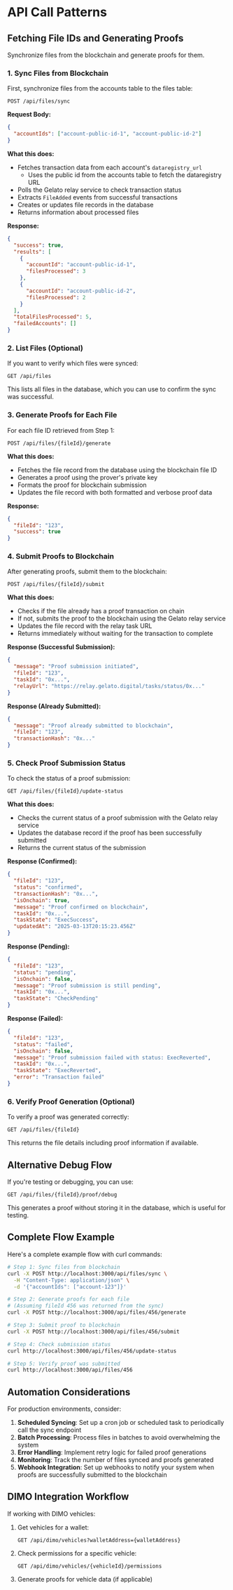 # API Call Patterns

## Fetching File IDs and Generating Proofs

Synchronize files from the blockchain and generate proofs for them.

### 1. Sync Files from Blockchain

First, synchronize files from the accounts table to the files table:

```http
POST /api/files/sync
```

**Request Body:**
```json
{
  "accountIds": ["account-public-id-1", "account-public-id-2"]
}
```

**What this does:**
- Fetches transaction data from each account's `dataregistry_url`
  - Uses the public id from the accounts table to fetch the dataregistry URL
- Polls the Gelato relay service to check transaction status
- Extracts `FileAdded` events from successful transactions
- Creates or updates file records in the database
- Returns information about processed files

**Response:**
```json
{
  "success": true,
  "results": [
    {
      "accountId": "account-public-id-1",
      "filesProcessed": 3
    },
    {
      "accountId": "account-public-id-2",
      "filesProcessed": 2
    }
  ],
  "totalFilesProcessed": 5,
  "failedAccounts": []
}
```

### 2. List Files (Optional)

If you want to verify which files were synced:

```http
GET /api/files
```

This lists all files in the database, which you can use to confirm the sync was successful.

### 3. Generate Proofs for Each File

For each file ID retrieved from Step 1:

```http
POST /api/files/{fileId}/generate
```

**What this does:**
- Fetches the file record from the database using the blockchain file ID
- Generates a proof using the prover's private key
- Formats the proof for blockchain submission
- Updates the file record with both formatted and verbose proof data

**Response:**
```json
{
  "fileId": "123",
  "success": true
}
```

### 4. Submit Proofs to Blockchain

After generating proofs, submit them to the blockchain:

```http
POST /api/files/{fileId}/submit
```

**What this does:**
- Checks if the file already has a proof transaction on chain
- If not, submits the proof to the blockchain using the Gelato relay service
- Updates the file record with the relay task URL
- Returns immediately without waiting for the transaction to complete

**Response (Successful Submission):**
```json
{
  "message": "Proof submission initiated",
  "fileId": "123",
  "taskId": "0x...",
  "relayUrl": "https://relay.gelato.digital/tasks/status/0x..."
}
```

**Response (Already Submitted):**
```json
{
  "message": "Proof already submitted to blockchain",
  "fileId": "123",
  "transactionHash": "0x..."
}
```

### 5. Check Proof Submission Status

To check the status of a proof submission:

```http
GET /api/files/{fileId}/update-status
```

**What this does:**
- Checks the current status of a proof submission with the Gelato relay service
- Updates the database record if the proof has been successfully submitted
- Returns the current status of the submission

**Response (Confirmed):**
```json
{
  "fileId": "123",
  "status": "confirmed",
  "transactionHash": "0x...",
  "isOnchain": true,
  "message": "Proof confirmed on blockchain",
  "taskId": "0x...",
  "taskState": "ExecSuccess",
  "updatedAt": "2025-03-13T20:15:23.456Z"
}
```

**Response (Pending):**
```json
{
  "fileId": "123",
  "status": "pending",
  "isOnchain": false,
  "message": "Proof submission is still pending",
  "taskId": "0x...",
  "taskState": "CheckPending"
}
```

**Response (Failed):**
```json
{
  "fileId": "123",
  "status": "failed",
  "isOnchain": false,
  "message": "Proof submission failed with status: ExecReverted",
  "taskId": "0x...",
  "taskState": "ExecReverted",
  "error": "Transaction failed"
}
```

### 6. Verify Proof Generation (Optional)

To verify a proof was generated correctly:

```http
GET /api/files/{fileId}
```

This returns the file details including proof information if available.

## Alternative Debug Flow

If you're testing or debugging, you can use:

```http
GET /api/files/{fileId}/proof/debug
```

This generates a proof without storing it in the database, which is useful for testing.

## Complete Flow Example

Here's a complete example flow with curl commands:

```bash
# Step 1: Sync files from blockchain
curl -X POST http://localhost:3000/api/files/sync \
  -H "Content-Type: application/json" \
  -d '{"accountIds": ["account-123"]}'

# Step 2: Generate proofs for each file
# (Assuming fileId 456 was returned from the sync)
curl -X POST http://localhost:3000/api/files/456/generate

# Step 3: Submit proof to blockchain
curl -X POST http://localhost:3000/api/files/456/submit

# Step 4: Check submission status
curl http://localhost:3000/api/files/456/update-status

# Step 5: Verify proof was submitted
curl http://localhost:3000/api/files/456
```

## Automation Considerations

For production environments, consider:

1. **Scheduled Syncing**: Set up a cron job or scheduled task to periodically call the sync endpoint
2. **Batch Processing**: Process files in batches to avoid overwhelming the system
3. **Error Handling**: Implement retry logic for failed proof generations
4. **Monitoring**: Track the number of files synced and proofs generated
5. **Webhook Integration**: Set up webhooks to notify your system when proofs are successfully submitted to the blockchain

## DIMO Integration Workflow

If working with DIMO vehicles:

1. Get vehicles for a wallet:
   ```http
   GET /api/dimo/vehicles?walletAddress={walletAddress}
   ```

2. Check permissions for a specific vehicle:
   ```http
   GET /api/dimo/vehicles/{vehicleId}/permissions
   ```

3. Generate proofs for vehicle data (if applicable)
